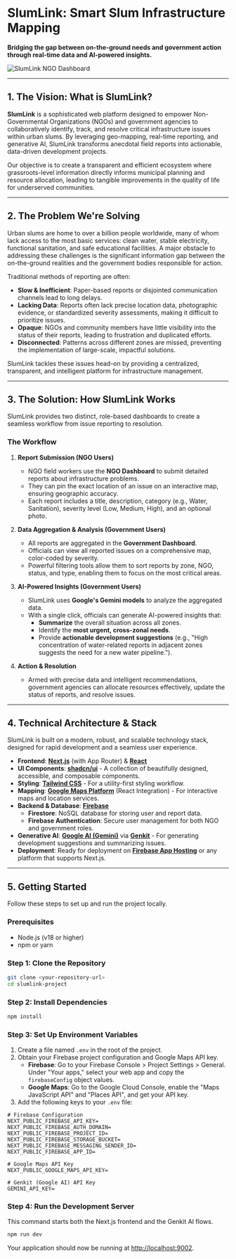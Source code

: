 
# SlumLink: Smart Slum Infrastructure Mapping

**Bridging the gap between on-the-ground needs and government action through real-time data and AI-powered insights.**

![SlumLink NGO Dashboard](https://storage.googleapis.com/static.invertase.io/studio/slumlink-screenshot.png)

---

## 1. The Vision: What is SlumLink?

**SlumLink** is a sophisticated web platform designed to empower Non-Governmental Organizations (NGOs) and government agencies to collaboratively identify, track, and resolve critical infrastructure issues within urban slums. By leveraging geo-mapping, real-time reporting, and generative AI, SlumLink transforms anecdotal field reports into actionable, data-driven development projects.

Our objective is to create a transparent and efficient ecosystem where grassroots-level information directly informs municipal planning and resource allocation, leading to tangible improvements in the quality of life for underserved communities.

---

## 2. The Problem We're Solving

Urban slums are home to over a billion people worldwide, many of whom lack access to the most basic services: clean water, stable electricity, functional sanitation, and safe educational facilities. A major obstacle to addressing these challenges is the significant information gap between the on-the-ground realities and the government bodies responsible for action.

Traditional methods of reporting are often:
- **Slow & Inefficient**: Paper-based reports or disjointed communication channels lead to long delays.
- **Lacking Data**: Reports often lack precise location data, photographic evidence, or standardized severity assessments, making it difficult to prioritize issues.
- **Opaque**: NGOs and community members have little visibility into the status of their reports, leading to frustration and duplicated efforts.
- **Disconnected**: Patterns across different zones are missed, preventing the implementation of large-scale, impactful solutions.

SlumLink tackles these issues head-on by providing a centralized, transparent, and intelligent platform for infrastructure management.

---

## 3. The Solution: How SlumLink Works

SlumLink provides two distinct, role-based dashboards to create a seamless workflow from issue reporting to resolution.

### The Workflow

1.  **Report Submission (NGO Users)**
    *   NGO field workers use the **NGO Dashboard** to submit detailed reports about infrastructure problems.
    *   They can pin the exact location of an issue on an interactive map, ensuring geographic accuracy.
    *   Each report includes a title, description, category (e.g., Water, Sanitation), severity level (Low, Medium, High), and an optional photo.

2.  **Data Aggregation & Analysis (Government Users)**
    *   All reports are aggregated in the **Government Dashboard**.
    *   Officials can view all reported issues on a comprehensive map, color-coded by severity.
    *   Powerful filtering tools allow them to sort reports by zone, NGO, status, and type, enabling them to focus on the most critical areas.

3.  **AI-Powered Insights (Government Users)**
    *   SlumLink uses **Google's Gemini models** to analyze the aggregated data.
    *   With a single click, officials can generate AI-powered insights that:
        *   **Summarize** the overall situation across all zones.
        *   Identify the **most urgent, cross-zonal needs**.
        *   Provide **actionable development suggestions** (e.g., "High concentration of water-related reports in adjacent zones suggests the need for a new water pipeline.").

4.  **Action & Resolution**
    *   Armed with precise data and intelligent recommendations, government agencies can allocate resources effectively, update the status of reports, and resolve issues.

---

## 4. Technical Architecture & Stack

SlumLink is built on a modern, robust, and scalable technology stack, designed for rapid development and a seamless user experience.

-   **Frontend**: [**Next.js**](https://nextjs.org/) (with App Router) & [**React**](https://react.dev/)
-   **UI Components**: [**shadcn/ui**](https://ui.shadcn.com/) - A collection of beautifully designed, accessible, and composable components.
-   **Styling**: [**Tailwind CSS**](https://tailwindcss.com/) - For a utility-first styling workflow.
-   **Mapping**: [**Google Maps Platform**](https://maps.googleapis.com/) (React Integration) - For interactive maps and location services.
-   **Backend & Database**: [**Firebase**](https://firebase.google.com/)
    -   **Firestore**: NoSQL database for storing user and report data.
    -   **Firebase Authentication**: Secure user management for both NGO and government roles.
-   **Generative AI**: [**Google AI (Gemini)**](https://ai.google/) via [**Genkit**](https://firebase.google.com/docs/genkit) - For generating development suggestions and summarizing issues.
-   **Deployment**: Ready for deployment on [**Firebase App Hosting**](https://firebase.google.com/docs/app-hosting) or any platform that supports Next.js.

---

## 5. Getting Started

Follow these steps to set up and run the project locally.

### Prerequisites

-   Node.js (v18 or higher)
-   npm or yarn

### Step 1: Clone the Repository

```bash
git clone <your-repository-url>
cd slumlink-project
```

### Step 2: Install Dependencies

```bash
npm install
```

### Step 3: Set Up Environment Variables

1.  Create a file named `.env` in the root of the project.
2.  Obtain your Firebase project configuration and Google Maps API key.
    -   **Firebase**: Go to your Firebase Console > Project Settings > General. Under "Your apps," select your web app and copy the `firebaseConfig` object values.
    -   **Google Maps**: Go to the Google Cloud Console, enable the "Maps JavaScript API" and "Places API", and get your API key.
3.  Add the following keys to your `.env` file:

```env
# Firebase Configuration
NEXT_PUBLIC_FIREBASE_API_KEY=
NEXT_PUBLIC_FIREBASE_AUTH_DOMAIN=
NEXT_PUBLIC_FIREBASE_PROJECT_ID=
NEXT_PUBLIC_FIREBASE_STORAGE_BUCKET=
NEXT_PUBLIC_FIREBASE_MESSAGING_SENDER_ID=
NEXT_PUBLIC_FIREBASE_APP_ID=

# Google Maps API Key
NEXT_PUBLIC_GOOGLE_MAPS_API_KEY=

# Genkit (Google AI) API Key
GEMINI_API_KEY=
```

### Step 4: Run the Development Server

This command starts both the Next.js frontend and the Genkit AI flows.

```bash
npm run dev
```

Your application should now be running at [http://localhost:9002](http://localhost:9002).

